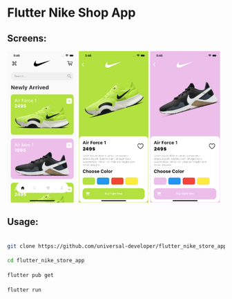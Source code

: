<h1>Flutter Nike Shop App</h1>

<h2>Screens: </h2>

<img src="images/first.PNG" height="350px"/>&nbsp;<img src="images/second.PNG" height="350px"/>&nbsp;<img src="images/third.PNG" height="350px"/>

<h2>Usage: </h2>


```bash

git clone https://github.com/universal-developer/flutter_nike_store_app.git

cd flutter_nike_store_app

flutter pub get

flutter run

```
